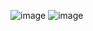![image](https://github.com/sahilsoni20/my-todolist-app/assets/140968802/7fb169fb-3bf2-499f-88ed-6e8c99ce04ba)
![image](https://github.com/sahilsoni20/my-todolist-app/assets/140968802/ab736db3-1686-4bb7-9693-de1f83a4307d)


